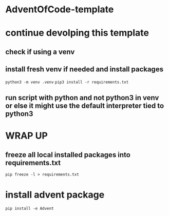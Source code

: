# AdventOfCode-template

# continue devolping this template

## check if using a venv

## install fresh venv if needed and install packages

`python3 -m venv .venv`
`pip3 install -r requirements.txt`

## run script with python and not python3 in venv or else it might use the default interpreter tied to python3


# WRAP UP
## freeze all local installed packages into requirements.txt

`pip freeze -l > requirements.txt`

# install advent package

`pip install -e Advent`
